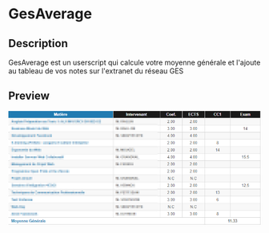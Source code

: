 # GesAverage
## Description
GesAverage est un userscript qui calcule votre moyenne générale et l'ajoute au tableau de vos notes sur l'extranet du réseau GES
## Preview

![Preview](https://github.com/Nsbx/GesAverage/blob/master/preview.png "Preview")
